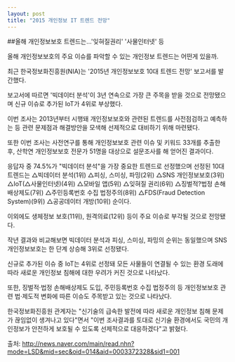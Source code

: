 ```yaml
---
layout: post
title: "2015 개인정보 IT 트렌드 전망"
---
```



##올해 개인정보보호 트렌드는...'잊혀질권리' '사물인터넷' 등
  
 
올해 개인정보보호의 주요 이슈를 파악할 수 있는 개인정보 트렌드는 어떤게 있을까.

최근 한국정보화진흥원(NIA)는 '2015년 개인정보보호 10대 트렌드 전망' 보고서를 발간했다.

보고서에 따르면 '빅데이터 분석'이 3년 연속으로 가장 큰 주목을 받을 것으로 전망됐으며 신규 이슈로 추가된 IoT가 4위로 부상했다.

이번 조사는 2013년부터 시행돼 개인정보보호와 관련된 트렌드를 사전점검하고 예측하는 등 관련 문제점과 해결방안을 모색해 선제적으로 대비하기 위해 마련됐다.

또한 이번 조사는 사전연구를 통해 개인정보보호 관련 이슈 및 키워드 33개를 추출한 후, 산학연 개인정보보호 전문가 51명을 대상으로 설문조사를 해 얻어진 결과이다.

응답자 중 74.5%가 "빅데이터 분석"을 가장 중요한 트렌드로 선정했으며 선정된 10대 트렌드는 △빅데이터 분석(1위) △피싱, 스미싱, 파밍(2위) △SNS 개인정보보호(3위) △IoT(△사물인터넷)(4위) △모바일 앱(5위) △잊혀질 권리(6위) △징벌적?법정 손해배상제도(7위) △주민등록번호 수집 법정주의(8위) △FDS(Fraud Detection System)(9위) △공공데이터 개방(10위) 순이다.

이외에도 생체정보 보호(11위), 원격의료(12위) 등이 주요 이슈로 부각될 것으로 전망됐다.

작년 결과와 비교해보면 빅데이터 분석과 피싱, 스미싱, 파밍의 순위는 동일했으며 SNS 개인정보보호는 한 단계 상승해 3위로 선정됐다. 

신규로 추가된 이슈 중 IoT는 4위로 선정돼 모든 사물들이 연결될 수 있는 환경 도래에 따라 새로운 개인정보 침해에 대한 우려가 커진 것으로 나타났다. 

또한, 징벌적·법정 손해배상제도 도입, 주민등록번호 수집 법정주의 등 개인정보보호 관련 법·제도적 변화에 따른 이슈도 주목받고 있는 것으로 나타났다.

한국정보화진흥원 관계자는 "신기술의 급속한 발전에 따라 새로운 개인정보 침해 문제가 끊임없이 생겨나고 있다"면서 "이번 조사결과를 토대로 신기술 환경에서도 국민의 개인정보가 안전하게 보호될 수 있도록 선제적으로 대응하겠다"고 밝혔다. 

출처: http://news.naver.com/main/read.nhn?mode=LSD&mid=sec&oid=014&aid=0003372328&sid1=001
